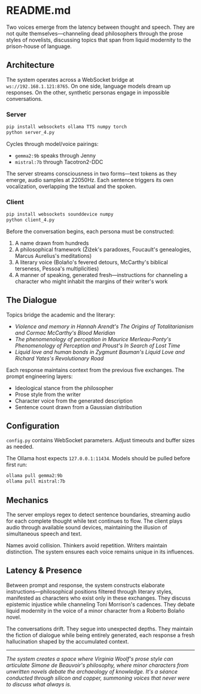 # README.md

Two voices emerge from the latency between thought and speech. They are not quite themselves—channeling dead philosophers through the prose styles of novelists, discussing topics that span from liquid modernity to the prison-house of language.

## Architecture

The system operates across a WebSocket bridge at `ws://192.168.1.121:8765`. On one side, language models dream up responses. On the other, synthetic personas engage in impossible conversations.

### Server

```bash
pip install websockets ollama TTS numpy torch
python server_4.py
```

Cycles through model/voice pairings:
- `gemma2:9b` speaks through Jenny
- `mistral:7b` through Tacotron2-DDC

The server streams consciousness in two forms—text tokens as they emerge, audio samples at 22050Hz. Each sentence triggers its own vocalization, overlapping the textual and the spoken.

### Client  

```bash
pip install websockets sounddevice numpy
python client_4.py
```

Before the conversation begins, each persona must be constructed:

1. A name drawn from hundreds
2. A philosophical framework (Žižek's paradoxes, Foucault's genealogies, Marcus Aurelius's meditations)
3. A literary voice (Bolaño's fevered detours, McCarthy's biblical terseness, Pessoa's multiplicities)
4. A manner of speaking, generated fresh—instructions for channeling a character who might inhabit the margins of their writer's work

## The Dialogue

Topics bridge the academic and the literary:
- *Violence and memory in Hannah Arendt's The Origins of Totalitarianism and Cormac McCarthy's Blood Meridian*
- *The phenomenology of perception in Maurice Merleau-Ponty's Phenomenology of Perception and Proust's In Search of Lost Time*
- *Liquid love and human bonds in Zygmunt Bauman's Liquid Love and Richard Yates's Revolutionary Road*

Each response maintains context from the previous five exchanges. The prompt engineering layers:
- Ideological stance from the philosopher
- Prose style from the writer  
- Character voice from the generated description
- Sentence count drawn from a Gaussian distribution

## Configuration

`config.py` contains WebSocket parameters. Adjust timeouts and buffer sizes as needed.

The Ollama host expects `127.0.0.1:11434`. Models should be pulled before first run:

```bash
ollama pull gemma2:9b
ollama pull mistral:7b
```

## Mechanics

The server employs regex to detect sentence boundaries, streaming audio for each complete thought while text continues to flow. The client plays audio through available sound devices, maintaining the illusion of simultaneous speech and text.

Names avoid collision. Thinkers avoid repetition. Writers maintain distinction. The system ensures each voice remains unique in its influences.

## Latency & Presence

Between prompt and response, the system constructs elaborate instructions—philosophical positions filtered through literary styles, manifested as characters who exist only in these exchanges. They discuss epistemic injustice while channeling Toni Morrison's cadences. They debate liquid modernity in the voice of a minor character from a Roberto Bolaño novel.

The conversations drift. They segue into unexpected depths. They maintain the fiction of dialogue while being entirely generated, each response a fresh hallucination shaped by the accumulated context.

---

*The system creates a space where Virginia Woolf's prose style can articulate Simone de Beauvoir's philosophy, where minor characters from unwritten novels debate the archaeology of knowledge. It's a séance conducted through silicon and copper, summoning voices that never were to discuss what always is.*
